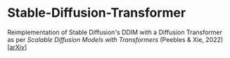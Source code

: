 # Stable-Diffusion-Transformer
Reimplementation of Stable Diffusion's DDIM with a Diffusion Transformer as per *Scalable Diffusion Models with Transformers* (Peebles & Xie, 2022) [[arXiv](https://arxiv.org/abs/2212.09748)]
